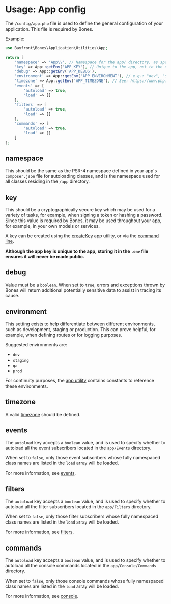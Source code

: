 # Usage: App config

The `/config/app.php` file is used to define the general configuration of your application.
This file is required by Bones.

Example:

```php
use Bayfront\Bones\Application\Utilities\App;

return [
    'namespace' => 'App\\', // Namespace for the app/ directory, as specified in composer.json
    'key' => App::getEnv('APP_KEY'), // Unique to the app, not to the environment
    'debug' => App::getEnv('APP_DEBUG'),
    'environment' => App::getEnv('APP_ENVIRONMENT'), // e.g.: "dev", "staging", "qa", "prod"
    'timezone' => App::getEnv('APP_TIMEZONE'), // See: https://www.php.net/manual/en/timezones.php
    'events' => [
        'autoload' => true,
        'load' => []
    ],
    'filters' => [
        'autoload' => true,
        'load' => []
    ],
    'commands' => [
        'autoload' => true,
        'load' => []
    ]
];
```

## namespace

This should be the same as the PSR-4 namespace defined in your app's `composer.json` file for autoloading classes, and is the namespace used for all classes residing in the `/app` directory.

## key

This should be a cryptographically secure key which may be used for a variety of tasks, 
for example, when signing a token or hashing a password.
Since this value is required by Bones, it may be used throughout your app, for example, in your own models or services.

A key can be created using the [createKey](../utilities/app.md#createkey) app utility, or via the [command line](console.md).

**Although the app key is unique to the app, storing it in the `.env` file ensures it will never be made public.**

## debug

Value must be a `boolean`. When set to `true`, errors and exceptions thrown by Bones will return 
additional potentially sensitive data to assist in tracing its cause.

## environment

This setting exists to help differentiate between different environments, such as development, staging or production.
This can prove helpful, for example, when defining routes or for logging purposes.

Suggested environments are:

- `dev`
- `staging`
- `qa`
- `prod`

For continuity purposes, the [app utility](../utilities/app.md) contains constants to reference these environments.

## timezone

A valid [timezone](https://www.php.net/manual/en/timezones.php) should be defined.

## events

The `autoload` key accepts a `boolean` value, and is used to specify whether to autoload all the event subscribers
located in the `app/Events` directory.

When set to `false`, only those event subscribers whose fully namespaced class names are listed in the `load` array
will be loaded.

For more information, see [events](../services/events.md).

## filters

The `autoload` key accepts a `boolean` value, and is used to specify whether to autoload all the filter subscribers
located in the `app/Filters` directory.

When set to `false`, only those filter subscribers whose fully namespaced class names are listed in the `load` array
will be loaded.

For more information, see [filters](../services/filters.md).

## commands

The `autoload` key accepts a `boolean` value, and is used to specify whether to autoload all the console commands
located in the `app/Console/Commands` directory.

When set to `false`, only those console commands whose fully namespaced class names are listed in the `load` array
will be loaded.

For more information, see [console](../usage/console.md).